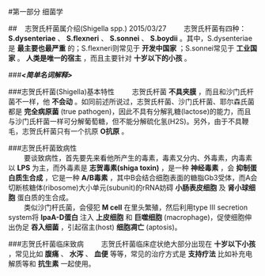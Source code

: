 #第一部分 细菌学

##&nbsp;&nbsp;&nbsp;&nbsp;志贺氏杆菌属介绍(Shigella spp.) 2015/03/27
&nbsp;&nbsp;&nbsp;&nbsp;&nbsp;&nbsp;&nbsp;&nbsp;志贺氏杆菌有四种： __S.dysenteriae__ 、 __S.flexneri__ 、 __S.sonnei__ 、 __S.boydii__ 。其中，S.dysenteriae是 __最主要也最严重__ 的；S.flexneri则常见于 __开发中国家__ ；S.sonnei常见于 __工业国家__ 。 __人类是唯一的宿主__ ，而且主要针对 __十岁以下的小孩__ 。

###___<简单名词解释>___

###志贺氏杆菌(Shigella)基本特性
&nbsp;&nbsp;&nbsp;&nbsp;&nbsp;&nbsp;&nbsp;&nbsp;志贺氏杆菌 __不具夹膜__ ，而且和沙门氏杆菌不一样，他 __不会动__ 。如同前述所说过，志贺氏杆菌、沙门氏杆菌、耶尔森氏菌都是 __完全病原菌__ (true pathogen)，因此不具有分解乳糖(lactose)的能力，而且与沙门氏杆菌一样可分解葡萄糖，但不能分解硫化氢(H2S)。另外，由于不具鞭毛，志贺氏杆菌只有一个抗原 __O抗原__ 。

###志贺氏杆菌致病性   
&nbsp;&nbsp;&nbsp;&nbsp;&nbsp;&nbsp;&nbsp;&nbsp;要谈致病性，首先要先来看他所产生的毒素，毒素又分内、外毒素，内毒素以 __LPS__ 为主，而外毒素是 __志贺毒素(shiga toxin)__ ，是一种 __神经毒素__ ，会 __抑制蛋白质生合成__ ，它是一种 __A/B毒素__ ，其中B会结合细胞表面的糖脂Gb3受体，而A会切断核糖体(ribosome)大小单元(subunit)的rRNA妨碍 __小肠表皮细胞__ 及 __肾小球细胞__ 蛋白质的生合成。   
&nbsp;&nbsp;&nbsp;&nbsp;&nbsp;&nbsp;&nbsp;&nbsp;类似沙门杆氏菌，会侵犯 __M cell__ 在里头繁殖，然后利用type III secretion system将 __IpaA-D蛋白__ 注入 __上皮细胞__ 和 __巨噬细胞__ (macrophage)，促使细胞伸出伪足 __吞入细菌__ ，引起宿主(host) __细胞凋亡__ (aptosis)。

###志贺氏杆菌临床致病
&nbsp;&nbsp;&nbsp;&nbsp;&nbsp;&nbsp;&nbsp;&nbsp;志贺氏杆菌临床症状绝大部分出现在 __十岁以下小孩__ ，常见比如 __腹痛__ 、 __水泻__ 、 __血便__ 等等，常见的治疗方式是 __支持疗法__ 比如补充电解质等和 __抗生素__ 一起使用。